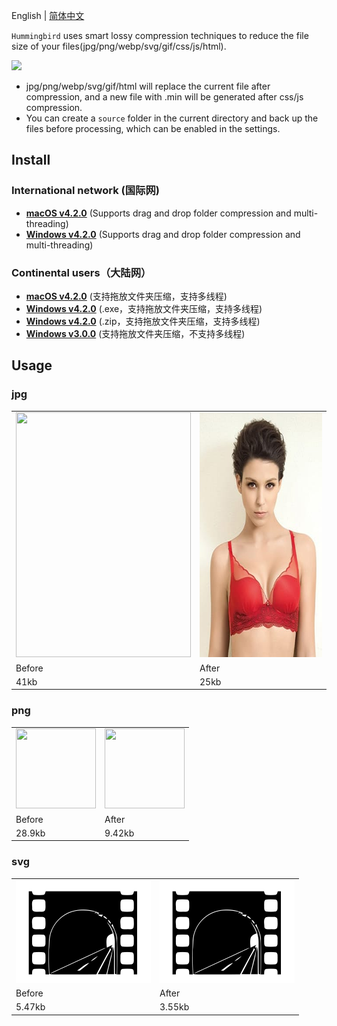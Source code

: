 English | [简体中文](./README-zh-CN.md)

`Hummingbird` uses smart lossy compression techniques to reduce the file size of your files(jpg/png/webp/svg/gif/css/js/html).

<img src="https://github.com/leibnizli/hummingbird/assets/1193966/06adae8d-0256-4b33-903e-ca1728d62375" width="432">

* jpg/png/webp/svg/gif/html will replace the current file after compression, and a new file with .min will be generated after css/js compression.
* You can create a `source` folder in the current directory and back up the files before processing, which can be enabled in the settings.

## Install

### International network (国际网)

* <a href="https://github.com/leibnizli/hummingbird/releases">**macOS v4.2.0**</a> (Supports drag and drop folder compression and multi-threading)
* <a href="https://github.com/leibnizli/hummingbird/releases">**Windows v4.2.0**</a> (Supports drag and drop folder compression and multi-threading)

### Continental users（大陆网）

* <a href="https://pan.baidu.com/s/1_i0fzJ916mGe6Kn-zLERsQ?pwd=z79c">**macOS v4.2.0**</a> (支持拖放文件夹压缩，支持多线程)
* <a href="https://pan.baidu.com/s/1beSjp7IL5J0aOC70rFY5ng?pwd=a9a8">**Windows v4.2.0**</a> (.exe，支持拖放文件夹压缩，支持多线程)
* <a href="https://pan.baidu.com/s/1t09bmU48pWHecKQSt0dh8Q?pwd=qprq">**Windows v4.2.0**</a> (.zip，支持拖放文件夹压缩，支持多线程)
* <a href="https://pan.baidu.com/s/1146zRGqLFlDR27a7rUgr5w">**Windows v3.0.0**</a> (支持拖放文件夹压缩，不支持多线程)

## Usage

### jpg

<table>
    <tbody>
        <tr>
            <td><img src="./demo/jpg-before.jpg" alt="" width="280" height="392"></td>
            <td><img src="./demo/jpg-after.jpg" alt="" width="280" height="392"></td>
        </tr>
        <tr>
            <td>Before</td>
            <td>After</td>
        </tr>
        <tr>
            <td>41kb</td>
            <td>25kb</td>
        </tr>
    </tbody>
</table>

### png

<table>
    <tbody>
        <tr>
            <td><img src="./demo/png-before.png" alt="" width="128" height="128"></td>
            <td><img src="./demo/png-after.png" alt="" width="128" height="128"></td>
        </tr>
        <tr>
            <td>Before</td>
            <td>After</td>
        </tr>
        <tr>
            <td>28.9kb</td>
            <td>9.42kb</td>
        </tr>
    </tbody>
</table>

### svg

<table>
    <tbody>
        <tr>
            <td><img src="./demo/svg-before.svg" alt="" width="216" height="164"></td>
            <td><img src="./demo/svg-after.svg" alt="" width="216" height="164"></td>
        </tr>
        <tr>
            <td>Before</td>
            <td>After</td>
        </tr>
        <tr>
            <td>5.47kb</td>
            <td>3.55kb</td>
        </tr>
    </tbody>
</table>
